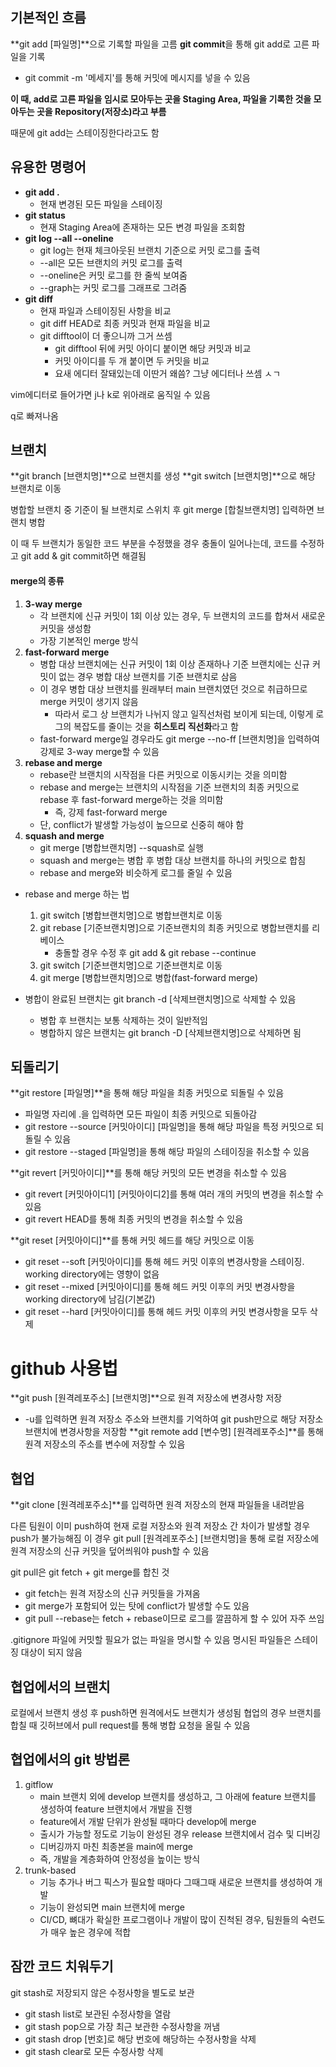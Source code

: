 
## 기본적인 흐름

**git add [파일명]**으로 기록할 파일을 고름
**git commit**을 통해 git add로 고른 파일을 기록
- git commit -m '메세지'를 통해 커밋에 메시지를 넣을 수 있음

**이 때, add로 고른 파일을 임시로 모아두는 곳을 Staging Area, 파일을 기록한 것을 모아두는 곳을 Repository(저장소)라고 부름**

때문에 git add는 스테이징한다라고도 함

## 유용한 명령어

- **git add .**
  - 현재 변경된 모든 파일을 스테이징
- **git status**
  - 현재 Staging Area에 존재하는 모든 변경 파일을 조회함
- **git log --all --oneline**
  - git log는 현재 체크아웃된 브랜치 기준으로 커밋 로그를 출력
  - --all은 모든 브랜치의 커밋 로그를 출력
  - --oneline은 커밋 로그를 한 줄씩 보여줌
  - --graph는 커밋 로그를 그래프로 그려줌
- **git diff**
  - 현재 파일과 스테이징된 사항을 비교
  - git diff HEAD로 최종 커밋과 현재 파일을 비교
  - git difftool이 더 좋으니까 그거 쓰셈
    - git difftool 뒤에 커밋 아이디 붙이면 해당 커밋과 비교
    - 커밋 아이디를 두 개 붙이면 두 커밋을 비교
    - 요새 에디터 잘돼있는데 이딴거 왜씀? 그냥 에디터나 쓰셈 ㅅㄱ

vim에디터로 들어가면 j나 k로 위아래로 움직일 수 있음

q로 빠져나옴

## 브랜치

**git branch [브랜치명]**으로 브랜치를 생성
**git switch [브랜치명]**으로 해당 브랜치로 이동

병합할 브랜치 중 기준이 될 브랜치로 스위치 후 git merge [합칠브랜치명] 입력하면 브랜치 병합 

이 때 두 브랜치가 동일한 코드 부분을 수정했을 경우 충돌이 일어나는데, 코드를 수정하고 git add & git commit하면 해결됨

#### merge의 종류

1. **3-way merge**
   - 각 브랜치에 신규 커밋이 1회 이상 있는 경우, 두 브랜치의 코드를 합쳐서 새로운 커밋을 생성함
   - 가장 기본적인 merge 방식
2. **fast-forward merge**
   - 병합 대상 브랜치에는 신규 커밋이 1회 이상 존재하나 기준 브랜치에는 신규 커밋이 없는 경우 병합 대상 브랜치를 기준 브랜치로 삼음
   - 이 경우 병합 대상 브랜치를 원래부터 main 브랜치였던 것으로 취급하므로 merge 커밋이 생기지 않음
     - 따라서 로그 상 브랜치가 나뉘지 않고 일직선처럼 보이게 되는데, 이렇게 로그의 복잡도를 줄이는 것을 **히스토리 직선화**라고 함
   - fast-forward merge일 경우라도 git merge --no-ff [브랜치명]을 입력하여 강제로 3-way merge할 수 있음
3. **rebase and merge**
   - rebase란 브랜치의 시작점을 다른 커밋으로 이동시키는 것을 의미함
   - rebase and merge는 브랜치의 시작점을 기준 브랜치의 최종 커밋으로 rebase 후 fast-forward merge하는 것을 의미함
     - 즉, 강제 fast-forward merge
   - 단, conflict가 발생할 가능성이 높으므로 신중히 해야 함
4. **squash and merge**
   - git merge [병합브랜치명] --squash로 실행
   - squash and merge는 병합 후 병합 대상 브랜치를 하나의 커밋으로 합침
   - rebase and merge와 비슷하게 로그를 줄일 수 있음

- rebase and merge 하는 법
  1. git switch [병합브랜치명]으로 병합브랜치로 이동
  2. git rebase [기준브랜치명]으로 기준브랜치의 최종 커밋으로 병합브랜치를 리베이스
     - 충돌할 경우 수정 후 git add & git rebase --continue
  3. git switch [기준브랜치명]으로 기준브랜치로 이동
  4. git merge [병합브랜치명]으로 병합(fast-forward merge)

- 병합이 완료된 브랜치는 git branch -d [삭제브랜치명]으로 삭제할 수 있음
  - 병합 후 브랜치는 보통 삭제하는 것이 일반적임
  - 병합하지 않은 브랜치는 git branch -D [삭제브랜치명]으로 삭제하면 됨


## 되돌리기

**git restore [파일명]**을 통해 해당 파일을 최종 커밋으로 되돌릴 수 있음
- 파일명 자리에 .을 입력하면 모든 파일이 최종 커밋으로 되돌아감
- git restore --source [커밋아이디] [파일명]을 통해 해당 파일을 특정 커밋으로 되돌릴 수 있음
- git restore --staged [파일명]을 통해 해당 파일의 스테이징을 취소할 수 있음

**git revert [커밋아이디]**를 통해 해당 커밋의 모든 변경을 취소할 수 있음
- git revert [커밋아이디1] [커밋아이디2]를 통해 여러 개의 커밋의 변경을 취소할 수 있음
- git revert HEAD를 통해 최종 커밋의 변경을 취소할 수 있음

**git reset [커밋아이디]**를 통해 커밋 헤드를 해당 커밋으로 이동
- git reset --soft [커밋아이디]를 통해 헤드 커밋 이후의 변경사항을 스테이징. working directory에는 영향이 없음
- git reset --mixed [커밋아이디]를 통해 헤드 커밋 이후의 커밋 변경사항을 working directory에 남김(기본값)
- git reset --hard [커밋아이디]를 통해 헤드 커밋 이후의 커밋 변경사항을 모두 삭제


# github 사용법

**git push [원격레포주소] [브랜치명]**으로 원격 저장소에 변경사항 저장
- -u를 입력하면 원격 저장소 주소와 브랜치를 기억하여 git push만으로 해당 저장소 브랜치에 변경사항을 저장함
**git remote add [변수명] [원격레포주소]**를 통해 원격 저장소의 주소를 변수에 저장할 수 있음

## 협업

**git clone [원격레포주소]**를 입력하면 원격 저장소의 현재 파일들을 내려받음

다른 팀원이 이미 push하여 현재 로컬 저장소와 원격 저장소 간 차이가 발생할 경우 push가 불가능해짐
이 경우 git pull [원격레포주소] [브랜치명]을 통해 로컬 저장소에 원격 저장소의 신규 커밋을 덮어씌워야 push할 수 있음

git pull은 git fetch + git merge를 합친 것
- git fetch는 원격 저장소의 신규 커밋들을 가져옴
- git merge가 포함되어 있는 탓에 conflict가 발생할 수도 있음
- git pull --rebase는 fetch + rebase이므로 로그를 깔끔하게 할 수 있어 자주 쓰임

.gitignore 파일에 커밋할 필요가 없는 파일을 명시할 수 있음
명시된 파일들은 스테이징 대상이 되지 않음

## 협업에서의 브랜치

로컬에서 브랜치 생성 후 push하면 원격에서도 브랜치가 생성됨
협업의 경우 브랜치를 합칠 때 깃허브에서 pull request를 통해 병합 요청을 올릴 수 있음


## 협업에서의 git 방법론

1. gitflow
   - main 브랜치 외에 develop 브랜치를 생성하고, 그 아래에 feature 브랜치를 생성하여 feature 브랜치에서 개발을 진행
   - feature에서 개발 단위가 완성될 때마다 develop에 merge
   - 출시가 가능할 정도로 기능이 완성된 경우 release 브랜치에서 검수 및 디버깅
   - 디버깅까지 마친 최종본을 main에 merge
   - 즉, 개발을 계층화하여 안정성을 높이는 방식
2. trunk-based 
   - 기능 추가나 버그 픽스가 필요할 때마다 그때그때 새로운 브랜치를 생성하여 개발
   - 기능이 완성되면 main 브랜치에 merge
   - CI/CD, 뼈대가 확실한 프로그램이나 개발이 많이 진척된 경우, 팀원들의 숙련도가 매우 높은 경우에 적합

## 잠깐 코드 치워두기

git stash로 저장되지 않은 수정사항을 별도로 보관
- git stash list로 보관된 수정사항을 열람
- git stash pop으로 가장 최근 보관한 수정사항을 꺼냄 
- git stash drop [번호]로 해당 번호에 해당하는 수정사항을 삭제
- git stash clear로 모든 수정사항 삭제

